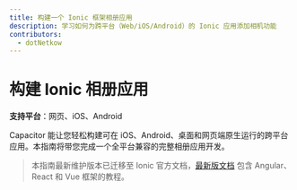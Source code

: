 ```yaml
---
title: 构建一个 Ionic 框架相册应用
description: 学习如何为跨平台（Web/iOS/Android）的 Ionic 应用添加相机功能
contributors:
  - dotNetkow
---
```


# 构建 Ionic 相册应用

**支持平台**：网页、iOS、Android

Capacitor 能让您轻松构建可在 iOS、Android、桌面和网页端原生运行的跨平台应用。本指南将带您完成一个全平台兼容的完整相册应用开发。

> 本指南最新维护版本已迁移至 Ionic 官方文档，[最新版文档](https://ionicframework.com/docs/intro/next) 包含 Angular、React 和 Vue 框架的教程。